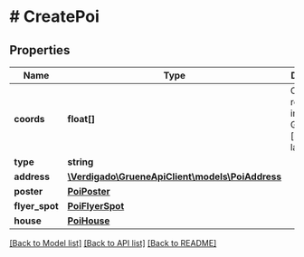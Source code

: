 # # CreatePoi

## Properties

Name | Type | Description | Notes
------------ | ------------- | ------------- | -------------
**coords** | **float[]** | Coordinates represented in GeoJSON [longitude, latitude] |
**type** | **string** |  |
**address** | [**\Verdigado\GrueneApiClient\models\PoiAddress**](PoiAddress.md) |  |
**poster** | [**PoiPoster**](PoiPoster.md) |  | [optional]
**flyer_spot** | [**PoiFlyerSpot**](PoiFlyerSpot.md) |  | [optional]
**house** | [**PoiHouse**](PoiHouse.md) |  | [optional]

[[Back to Model list]](../../README.md#models) [[Back to API list]](../../README.md#endpoints) [[Back to README]](../../README.md)
